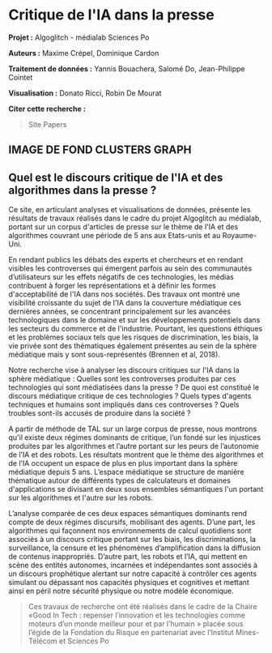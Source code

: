 
# Critique de l'IA dans la presse

**Projet :** Algoglitch - médialab Sciences Po

**Auteurs :** Maxime Crépel, Dominique Cardon

**Traitement de données :** Yannis Bouachera, Salomé Do, Jean-Philippe Cointet 

**Visualisation :** Donato Ricci, Robin De Mourat 

**Citer cette recherche :** 
>Site
>Papers

## IMAGE DE FOND CLUSTERS GRAPH

## Quel est le discours critique de l'IA et des algorithmes dans la presse ? 

Ce site, en articulant analyses et visualisations de données, présente les résultats de travaux réalisés dans le cadre du projet Algoglitch au médialab, portant sur un corpus d'articles de presse sur le thème de l'IA et des algorithmes couvrant une période de 5 ans aux Etats-unis et au Royaume-Uni. 

En rendant publics les débats des experts et chercheurs et en rendant visibles les controverses qui émergent parfois au sein des communautés d’utilisateurs sur les effets négatifs de ces technologies, les médias contribuent à forger les représentations et à définir les formes d'acceptabilité de l'IA dans nos sociétés. Des travaux ont montré une visibilité croissante du sujet de l'IA dans la couverture médiatique ces dernières années, se concentrant principalement sur les avancées technologiques dans le domaine et sur les développements potentiels dans les secteurs du commerce et de l'industrie. Pourtant, les questions éthiques et les problèmes sociaux tels que les risques de discrimination, les biais, la vie privée sont des thématiques également présentes au sein de la sphère médiatique mais y sont sous-représentés (Brennen et al, 2018). 

Notre recherche vise à analyser les discours critiques sur l'IA dans la sphère médiatique : Quelles sont les controverses produites par ces technologies qui sont médiatisées dans la presse ? De quoi est constitué le discours médiatique critique de ces technologies ? Quels types d'agents techniques et humains sont impliqués dans ces controverses ? Quels troubles sont-ils accusés de produire dans la société ? 

A partir de méthode de TAL sur un large corpus de presse, nous montrons qu'il existe deux régimes dominants de critique, l’un fondé sur les injustices produites par les algorithmes et l’autre portant sur les peurs de l’autonomie de l’IA et des robots. Les résultats montrent que le thème des algorithmes et de l’IA occupent un espace de plus en plus important dans la sphère médiatique depuis 5 ans. L’espace médiatique se structure de manière thématique autour de différents types de calculateurs et domaines d'applications se divisant en deux sous ensembles sémantiques l'un portant sur les algorithmes et l'autre sur les robots. 

L’analyse comparée de ces deux espaces sémantiques dominants rend compte de deux régimes discursifs, mobilisant des agents. D’une part, les algorithmes qui façonnent nos environnements de calcul quotidiens sont associés à un discours critique portant sur les biais, les discriminations, la surveillance, la censure et les phénomènes d’amplification dans la diffusion de contenus inappropriés. D’autre part, les robots et l’IA, qui mettent en scène des entités autonomes, incarnées et indépendantes sont associés à un discours  prophétique alertant sur notre capacité à contrôler ces agents simulant ou dépassant nos capacités physiques et cognitives et mettant ainsi en péril notre sécurité physique ou notre modèle économique.

>Ces travaux de recherche ont été réalisés dans le cadre de la Chaire «Good In Tech : repenser l’innovation et les technologies comme moteurs d’un monde meilleur pour et par l’humain » placée sous l’égide de la Fondation du Risque en partenariat avec l’Institut Mines-Télécom et Sciences Po
